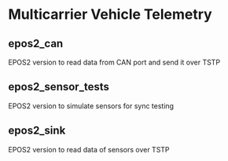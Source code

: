 # Multicarrier Vehicle Telemetry

## epos2_can
EPOS2 version to read data from CAN port and send it over TSTP

## epos2_sensor_tests
EPOS2 version to simulate sensors for sync testing

## epos2_sink
EPOS2 version to read data of sensors over TSTP


